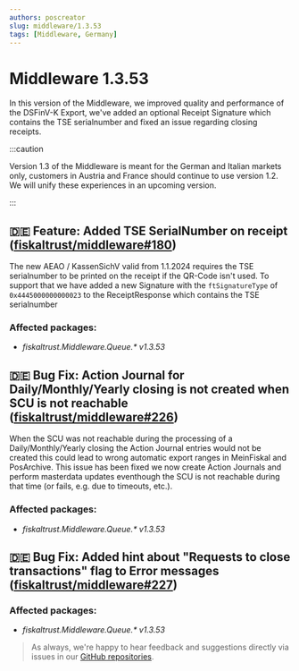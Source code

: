 ```yaml
---
authors: poscreator
slug: middleware/1.3.53
tags: [Middleware, Germany]
---
```


# Middleware 1.3.53

In this version of the Middleware, we improved quality and performance of the DSFinV-K Export, we've added an optional Receipt Signature which contains the TSE serialnumber and fixed an issue regarding closing receipts. 

<!--truncate-->

:::caution

Version 1.3 of the Middleware is meant for the German and Italian markets only, customers in Austria and France should continue to use version 1.2. We will unify these experiences in an upcoming version.

:::
## 🇩🇪 Feature: Added TSE SerialNumber on receipt ([fiskaltrust/middleware#180](https://github.com/fiskaltrust/middleware/issues/180))

The new AEAO / KassenSichV valid from 1.1.2024 requires the TSE serialnumber to be printed on the receipt if the QR-Code isn't used.
To support that we have added a new Signature with the `ftSignatureType` of `0x4445000000000023` to the ReceiptResponse which contains the TSE serialnumber

### Affected packages:
- _fiskaltrust.Middleware.Queue.*  v1.3.53_

## 🇩🇪 Bug Fix: Action Journal for Daily/Monthly/Yearly closing is not created when SCU is not reachable ([fiskaltrust/middleware#226](https://github.com/fiskaltrust/middleware/issues/226))
When the SCU was not reachable during the processing of a Daily/Monthly/Yearly closing the Action Journal entries would not be created this could lead to wrong automatic export ranges in MeinFiskal and PosArchive.
This issue has been fixed we now create Action Journals and perform masterdata updates eventhough the SCU is not reachable during that time (or fails, e.g. due to timeouts, etc.).

### Affected packages:
- _fiskaltrust.Middleware.Queue.*  v1.3.53_

## 🇩🇪 Bug Fix: Added hint about "Requests to close transactions" flag to Error messages ([fiskaltrust/middleware#227](https://github.com/fiskaltrust/middleware/pull/227))

### Affected packages:
- _fiskaltrust.Middleware.Queue.*  v1.3.53_

> As always, we're happy to hear feedback and suggestions directly via issues in our [GitHub repositories](https://github.com/fiskaltrust).
